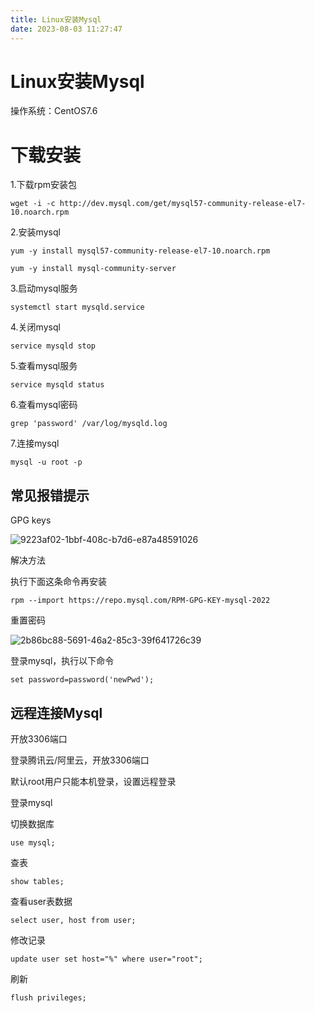```yaml
---
title: Linux安装Mysql
date: 2023-08-03 11:27:47
---
```


# Linux安装Mysql

操作系统：CentOS7.6

# 下载安装

1.下载rpm安装包



```plain
wget -i -c http://dev.mysql.com/get/mysql57-community-release-el7-10.noarch.rpm
```

2.安装mysql



```plain
yum -y install mysql57-community-release-el7-10.noarch.rpm

yum -y install mysql-community-server
```

3.启动mysql服务



```plain
systemctl start mysqld.service
```

4.关闭mysql



```plain
service mysqld stop
```

5.查看mysql服务



```plain
service mysqld status
```

6.查看mysql密码



```plain
grep 'password' /var/log/mysqld.log
```

7.连接mysql



```plain
mysql -u root -p
```

## 常见报错提示

GPG keys

![9223af02-1bbf-408c-b7d6-e87a48591026](http://cxy-csx.top/9223af02-1bbf-408c-b7d6-e87a48591026.png)

解决方法

执行下面这条命令再安装

```plain
rpm --import https://repo.mysql.com/RPM-GPG-KEY-mysql-2022
```

重置密码

![2b86bc88-5691-46a2-85c3-39f641726c39](http://cxy-csx.top/2b86bc88-5691-46a2-85c3-39f641726c39.png)



登录mysql，执行以下命令

```plain
set password=password('newPwd');
```

## 远程连接Mysql

开放3306端口

登录腾讯云/阿里云，开放3306端口

默认root用户只能本机登录，设置远程登录

登录mysql

切换数据库

```plain
use mysql;
```

查表

```plain
show tables;
```

查看user表数据

```plain
select user, host from user;
```

修改记录

```plain
update user set host="%" where user="root";
```

刷新

```plain
flush privileges;
```
